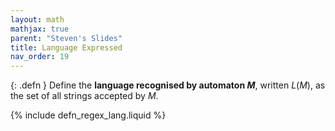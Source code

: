 ```yaml
---
layout: math
mathjax: true
parent: "Steven's Slides"
title: Language Expressed
nav_order: 19
---
```


{: .defn } 
Define the __language recognised by automaton $M$__, written $L(M)$, as the set of all strings accepted by $M$.

{% include defn_regex_lang.liquid %}